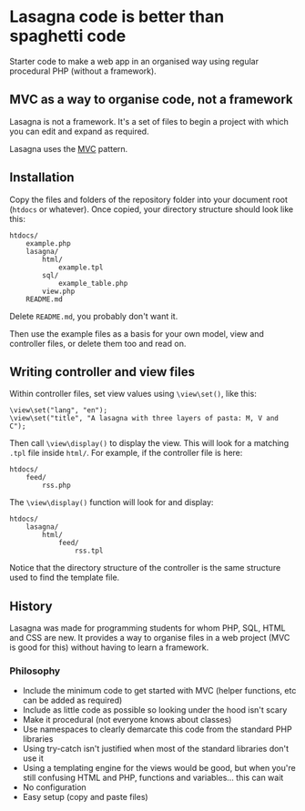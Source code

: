 # Lasagna code is better than spaghetti code

Starter code to make a web app in an organised way using regular procedural PHP (without a framework).

## MVC as a way to organise code, not a framework

Lasagna is not a framework. It's a set of files to begin a project with which you can edit and expand as required.

Lasagna uses the [MVC](https://en.wikipedia.org/wiki/Model%E2%80%93view%E2%80%93controller) pattern.

## Installation

Copy the files and folders of the repository folder into your document root (`htdocs` or whatever). Once copied, your directory structure should look like this:

```
htdocs/
    example.php
    lasagna/
        html/
            example.tpl
        sql/
            example_table.php
        view.php
    README.md
```

Delete `README.md`, you probably don't want it.

Then use the example files as a basis for your own model, view and controller files, or delete them too and read on.

## Writing controller and view files

Within controller files, set view values using `\view\set()`, like this:

```
\view\set("lang", "en");
\view\set("title", "A lasagna with three layers of pasta: M, V and C");
```

Then call `\view\display()` to display the view. This will look for a matching `.tpl` file inside `html/`. For example, if the controller file is here:

```
htdocs/
    feed/
        rss.php
```

The `\view\display()` function will look for and display:

```
htdocs/
    lasagna/
        html/
            feed/
                rss.tpl
```

Notice that the directory structure of the controller is the same structure used to find the template file.

## History

Lasagna was made for programming students for whom PHP, SQL, HTML and CSS are new. It provides a way to organise files in a web project (MVC is good for this) without having to learn a framework.

### Philosophy

- Include the minimum code to get started with MVC (helper functions, etc can be added as required)
- Include as little code as possible so looking under the hood isn't scary
- Make it procedural (not everyone knows about classes)
- Use namespaces to clearly demarcate this code from the standard PHP libraries
- Using try-catch isn't justified when most of the standard libraries don't use it
- Using a templating engine for the views would be good, but when you're still confusing HTML and PHP, functions and variables&hellip; this can wait
- No configuration
- Easy setup (copy and paste files)